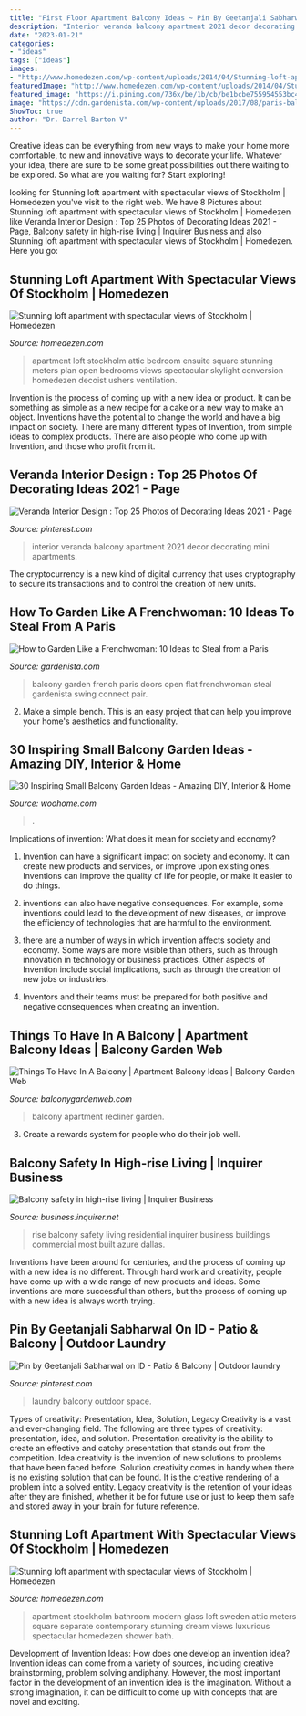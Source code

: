 ```yaml
---
title: "First Floor Apartment Balcony Ideas ~ Pin By Geetanjali Sabharwal On Id"
description: "Interior veranda balcony apartment 2021 decor decorating mini apartments"
date: "2023-01-21"
categories:
- "ideas"
tags: ["ideas"]
images:
- "http://www.homedezen.com/wp-content/uploads/2014/04/Stunning-loft-apartment-with-spectacular-views-of-Stockholm-07.jpg"
featuredImage: "http://www.homedezen.com/wp-content/uploads/2014/04/Stunning-loft-apartment-with-spectacular-views-of-Stockholm-07.jpg"
featured_image: "https://i.pinimg.com/736x/be/1b/cb/be1bcbe755954553bc41b6962f55e635.jpg"
image: "https://cdn.gardenista.com/wp-content/uploads/2017/08/paris-balcony-garden-ideas-french-doors-mimi-giboin-1466x2199.jpg"
ShowToc: true
author: "Dr. Darrel Barton V"
---
```



Creative ideas can be everything from new ways to make your home more comfortable, to new and innovative ways to decorate your life. Whatever your idea, there are sure to be some great possibilities out there waiting to be explored. So what are you waiting for? Start exploring!

	

		
looking for Stunning loft apartment with spectacular views of Stockholm | Homedezen you've visit to the right web. We have 8 Pictures about Stunning loft apartment with spectacular views of Stockholm | Homedezen like Veranda Interior Design : Top 25 Photos of Decorating Ideas 2021 - Page, Balcony safety in high-rise living | Inquirer Business and also Stunning loft apartment with spectacular views of Stockholm | Homedezen. Here you go:
		
    
## Stunning Loft Apartment With Spectacular Views Of Stockholm | Homedezen

<img loading=lazy src="http://www.homedezen.com/wp-content/uploads/2014/04/Stunning-loft-apartment-with-spectacular-views-of-Stockholm-07.jpg" onerror="this.onerror=null;this.src='https://tse2.mm.bing.net/th?id=OIP.d_K9FTRXYa9G--SDw6AmFAHaE7&amp;pid=15.1';" alt="Stunning loft apartment with spectacular views of Stockholm | Homedezen">

_Source: homedezen.com_

>apartment loft stockholm attic bedroom ensuite square stunning meters plan open bedrooms views spectacular skylight conversion homedezen decoist ushers ventilation. 

	

Invention is the process of coming up with a new idea or product. It can be something as simple as a new recipe for a cake or a new way to make an object. Inventions have the potential to change the world and have a big impact on society. There are many different types of Invention, from simple ideas to complex products. There are also people who come up with Invention, and those who profit from it.

    
## Veranda Interior Design : Top 25 Photos Of Decorating Ideas 2021 - Page

<img loading=lazy src="https://i.pinimg.com/736x/cf/74/f3/cf74f3aca2c1f7df53120bb044a61266.jpg" onerror="this.onerror=null;this.src='https://tse1.mm.bing.net/th?id=OIP.y-R1hSd_f8sjNOPdlq5j1wHaLJ&amp;pid=15.1';" alt="Veranda Interior Design : Top 25 Photos of Decorating Ideas 2021 - Page">

_Source: pinterest.com_

>interior veranda balcony apartment 2021 decor decorating mini apartments. 

	

The cryptocurrency is a new kind of digital currency that uses cryptography to secure its transactions and to control the creation of new units.

    
## How To Garden Like A Frenchwoman: 10 Ideas To Steal From A Paris

<img loading=lazy src="https://cdn.gardenista.com/wp-content/uploads/2017/08/paris-balcony-garden-ideas-french-doors-mimi-giboin-1466x2199.jpg" onerror="this.onerror=null;this.src='https://tse2.mm.bing.net/th?id=OIP.3yqlKOKnrhERveNcysNmpgHaLH&amp;pid=15.1';" alt="How to Garden Like a Frenchwoman: 10 Ideas to Steal from a Paris">

_Source: gardenista.com_

>balcony garden french paris doors open flat frenchwoman steal gardenista swing connect pair. 

	

2. Make a simple bench. This is an easy project that can help you improve your home's aesthetics and functionality. 

    
## 30 Inspiring Small Balcony Garden Ideas - Amazing DIY, Interior &amp; Home

<img loading=lazy src="https://www.woohome.com/wp-content/uploads/2014/04/Small-Balcony-Garden-ideas-9.jpg" onerror="this.onerror=null;this.src='https://tse1.mm.bing.net/th?id=OIP.n7y3cli80ExBxvKbEuHiqAHaLG&amp;pid=15.1';" alt="30 Inspiring Small Balcony Garden Ideas - Amazing DIY, Interior &amp; Home">

_Source: woohome.com_

>. 

	

Implications of invention: What does it mean for society and economy?
1. Invention can have a significant impact on society and economy. It can create new products and services, or improve upon existing ones. Inventions can improve the quality of life for people, or make it easier to do things.
2. inventions can also have negative consequences. For example, some inventions could lead to the development of new diseases, or improve the efficiency of technologies that are harmful to the environment.

3. there are a number of ways in which invention affects society and economy. Some ways are more visible than others, such as through innovation in technology or business practices. Other aspects of Invention include social implications, such as through the creation of new jobs or industries.

4. Inventors and their teams must be prepared for both positive and negative consequences when creating an invention.

    
## Things To Have In A Balcony | Apartment Balcony Ideas | Balcony Garden Web

<img loading=lazy src="http://balconygardenweb.com/wp-content/uploads/2016/08/recliner.jpg" onerror="this.onerror=null;this.src='https://tse1.mm.bing.net/th?id=OIP.2uGfdDAsurPxuz2pah_p4AHaLI&amp;pid=15.1';" alt="Things To Have In A Balcony | Apartment Balcony Ideas | Balcony Garden Web">

_Source: balconygardenweb.com_

>balcony apartment recliner garden. 

	

3. Create a rewards system for people who do their job well.

    
## Balcony Safety In High-rise Living | Inquirer Business

<img loading=lazy src="http://business.inquirer.net/wp-content/blogs.dir/5/files/2014/05/dallas-azure-1024x682.jpg" onerror="this.onerror=null;this.src='https://tse2.mm.bing.net/th?id=OIP.y8LXhA3z3J7OqPKvwqJ8ngHaE7&amp;pid=15.1';" alt="Balcony safety in high-rise living | Inquirer Business">

_Source: business.inquirer.net_

>rise balcony safety living residential inquirer business buildings commercial most built azure dallas. 

	

Inventions have been around for centuries, and the process of coming up with a new idea is no different. Through hard work and creativity, people have come up with a wide range of new products and ideas. Some inventions are more successful than others, but the process of coming up with a new idea is always worth trying.

    
## Pin By Geetanjali Sabharwal On ID - Patio &amp; Balcony | Outdoor Laundry

<img loading=lazy src="https://i.pinimg.com/736x/be/1b/cb/be1bcbe755954553bc41b6962f55e635.jpg" onerror="this.onerror=null;this.src='https://tse4.mm.bing.net/th?id=OIP.lj11_42_1R-KjDfg6v8nfQHaKk&amp;pid=15.1';" alt="Pin by Geetanjali Sabharwal on ID - Patio &amp; Balcony | Outdoor laundry">

_Source: pinterest.com_

>laundry balcony outdoor space. 

	

Types of creativity: Presentation, Idea, Solution, Legacy
Creativity is a vast and ever-changing field. The following are three types of creativity: presentation, idea, and solution. Presentation creativity is the ability to create an effective and catchy presentation that stands out from the competition. Idea creativity is the invention of new solutions to problems that have been faced before. Solution creativity comes in handy when there is no existing solution that can be found. It is the creative rendering of a problem into a solved entity. Legacy creativity is the retention of your ideas after they are finished, whether it be for future use or just to keep them safe and stored away in your brain for future reference.

    
## Stunning Loft Apartment With Spectacular Views Of Stockholm | Homedezen

<img loading=lazy src="http://www.homedezen.com/wp-content/uploads/2014/04/Stunning-loft-apartment-with-spectacular-views-of-Stockholm-08.jpg" onerror="this.onerror=null;this.src='https://tse2.mm.bing.net/th?id=OIP.popjY0d9jIZWX69ii5tf1AHaE7&amp;pid=15.1';" alt="Stunning loft apartment with spectacular views of Stockholm | Homedezen">

_Source: homedezen.com_

>apartment stockholm bathroom modern glass loft sweden attic meters square separate contemporary stunning dream views luxurious spectacular homedezen shower bath. 

	

Development of Invention Ideas: How does one develop an invention idea?
Invention ideas can come from a variety of sources, including creative brainstorming, problem solving andiphany. However, the most important factor in the development of an invention idea is the imagination. Without a strong imagination, it can be difficult to come up with concepts that are novel and exciting.

